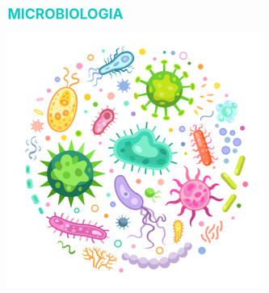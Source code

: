 # <span style="color:#12cac1">**MICROBIOLOGIA**</span>

![imagem](.\microbiologia\assets\micro_capa.jpg)
